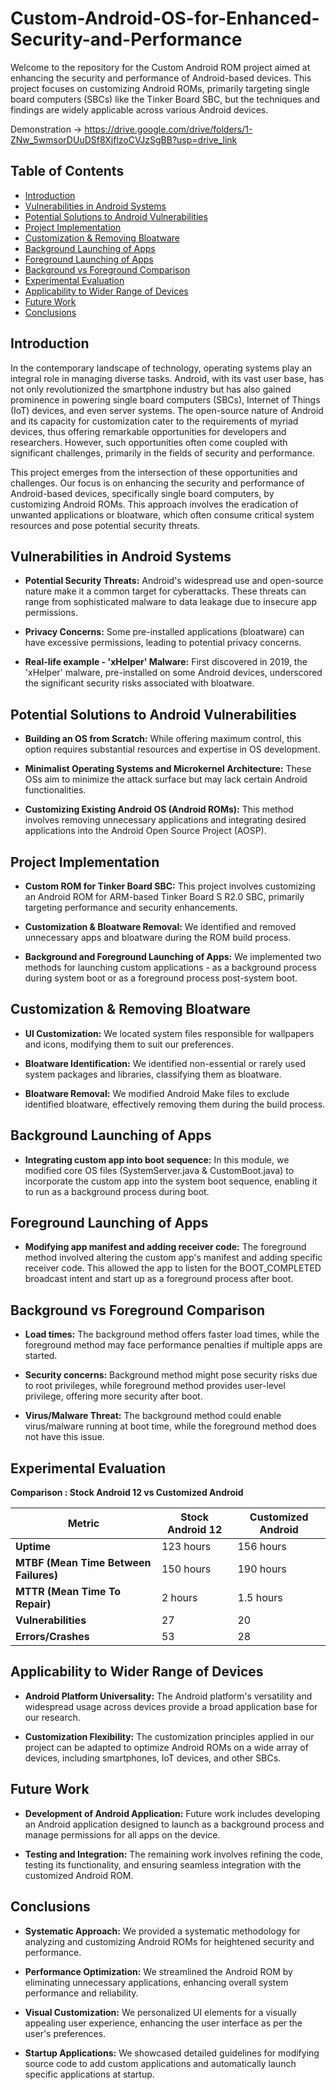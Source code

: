 # Custom-Android-OS-for-Enhanced-Security-and-Performance

Welcome to the repository for the Custom Android ROM project aimed at enhancing the security and performance of Android-based devices. This project focuses on customizing Android ROMs, primarily targeting single board computers (SBCs) like the Tinker Board SBC, but the techniques and findings are widely applicable across various Android devices.

Demonstration -> https://drive.google.com/drive/folders/1-ZNw_5wmsorDUuDSf8XjflzoCVJzSgBB?usp=drive_link

## Table of Contents
- [Introduction](#introduction)
- [Vulnerabilities in Android Systems](#vulnerabilities-in-android-systems)
- [Potential Solutions to Android Vulnerabilities](#potential-solutions-to-android-vulnerabilities)
- [Project Implementation](#project-implementation)
- [Customization & Removing Bloatware](#customization--removing-bloatware)
- [Background Launching of Apps](#background-launching-of-apps)
- [Foreground Launching of Apps](#foreground-launching-of-apps)
- [Background vs Foreground Comparison](#background-vs-foreground-comparison)
- [Experimental Evaluation](#experimental-evaluation)
- [Applicability to Wider Range of Devices](#applicability-to-wider-range-of-devices)
- [Future Work](#future-work)
- [Conclusions](#conclusions)

## Introduction

In the contemporary landscape of technology, operating systems play an integral role in managing diverse tasks. Android, with its vast user base, has not only revolutionized the smartphone industry but has also gained prominence in powering single board computers (SBCs), Internet of Things (IoT) devices, and even server systems. The open-source nature of Android and its capacity for customization cater to the requirements of myriad devices, thus offering remarkable opportunities for developers and researchers. However, such opportunities often come coupled with significant challenges, primarily in the fields of security and performance.

This project emerges from the intersection of these opportunities and challenges. Our focus is on enhancing the security and performance of Android-based devices, specifically single board computers, by customizing Android ROMs. This approach involves the eradication of unwanted applications or bloatware, which often consume critical system resources and pose potential security threats.

## Vulnerabilities in Android Systems

- **Potential Security Threats:** Android's widespread use and open-source nature make it a common target for cyberattacks. These threats can range from sophisticated malware to data leakage due to insecure app permissions.

- **Privacy Concerns:** Some pre-installed applications (bloatware) can have excessive permissions, leading to potential privacy concerns.

- **Real-life example - 'xHelper' Malware:** First discovered in 2019, the 'xHelper' malware, pre-installed on some Android devices, underscored the significant security risks associated with bloatware.

## Potential Solutions to Android Vulnerabilities

- **Building an OS from Scratch:** While offering maximum control, this option requires substantial resources and expertise in OS development.

- **Minimalist Operating Systems and Microkernel Architecture:** These OSs aim to minimize the attack surface but may lack certain Android functionalities.

- **Customizing Existing Android OS (Android ROMs):** This method involves removing unnecessary applications and integrating desired applications into the Android Open Source Project (AOSP).

## Project Implementation

- **Custom ROM for Tinker Board SBC:** This project involves customizing an Android ROM for ARM-based Tinker Board S R2.0 SBC, primarily targeting performance and security enhancements.

- **Customization & Bloatware Removal:** We identified and removed unnecessary apps and bloatware during the ROM build process.

- **Background and Foreground Launching of Apps:** We implemented two methods for launching custom applications - as a background process during system boot or as a foreground process post-system boot.

## Customization & Removing Bloatware

- **UI Customization:** We located system files responsible for wallpapers and icons, modifying them to suit our preferences.

- **Bloatware Identification:** We identified non-essential or rarely used system packages and libraries, classifying them as bloatware.

- **Bloatware Removal:** We modified Android Make files to exclude identified bloatware, effectively removing them during the build process.

## Background Launching of Apps

- **Integrating custom app into boot sequence:** In this module, we modified core OS files (SystemServer.java & CustomBoot.java) to incorporate the custom app into the system boot sequence, enabling it to run as a background process during boot.

## Foreground Launching of Apps

- **Modifying app manifest and adding receiver code:** The foreground method involved altering the custom app's manifest and adding specific receiver code. This allowed the app to listen for the BOOT_COMPLETED broadcast intent and start up as a foreground process after boot.

## Background vs Foreground Comparison

- **Load times:** The background method offers faster load times, while the foreground method may face performance penalties if multiple apps are started.

- **Security concerns:** Background method might pose security risks due to root privileges, while foreground method provides user-level privilege, offering more security after boot.

- **Virus/Malware Threat:** The background method could enable virus/malware running at boot time, while the foreground method does not have this issue.

## Experimental Evaluation

**Comparison : Stock Android 12 vs Customized Android**

| Metric                                  | Stock Android 12 | Customized Android |
|-----------------------------------------|------------------|--------------------|
| **Uptime**                              | 123 hours        | 156 hours          |
| **MTBF (Mean Time Between Failures)**   | 150 hours        | 190 hours          |
| **MTTR (Mean Time To Repair)**          | 2 hours          | 1.5 hours          |
| **Vulnerabilities**                     | 27               | 20                 |
| **Errors/Crashes**                      | 53               | 28                 |

## Applicability to Wider Range of Devices

- **Android Platform Universality:** The Android platform's versatility and widespread usage across devices provide a broad application base for our research.

- **Customization Flexibility:** The customization principles applied in our project can be adapted to optimize Android ROMs on a wide array of devices, including smartphones, IoT devices, and other SBCs.

## Future Work

- **Development of Android Application:** Future work includes developing an Android application designed to launch as a background process and manage permissions for all apps on the device.

- **Testing and Integration:** The remaining work involves refining the code, testing its functionality, and ensuring seamless integration with the customized Android ROM.

## Conclusions

- **Systematic Approach:** We provided a systematic methodology for analyzing and customizing Android ROMs for heightened security and performance.

- **Performance Optimization:** We streamlined the Android ROM by eliminating unnecessary applications, enhancing overall system performance and reliability.

- **Visual Customization:** We personalized UI elements for a visually appealing user experience, enhancing the user interface as per the user's preferences.

- **Startup Applications:** We showcased detailed guidelines for modifying source code to add custom applications and automatically launch specific applications at startup.
